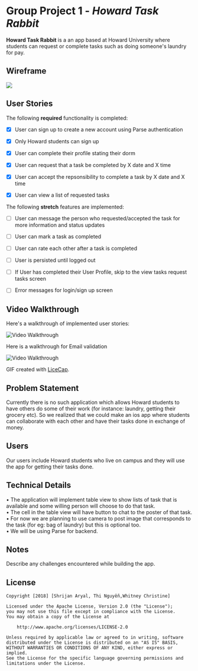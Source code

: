 # Group Project 1 - *Howard Task Rabbit*

**Howard Task Rabbit** is a an app based at Howard University where students can request or complete tasks such as doing someone's laundry for pay.

## Wireframe

<img src = "https://i.imgur.com/4DgDq0m.png">

## User Stories

The following **required** functionality is completed:

- [x] User can sign up to create a new account using Parse authentication
- [x] Only Howard students can sign up
- [X] User can complete their profile stating their dorm
- [x] User can request that a task be completed by X date and X time
- [x] User can accept the repsonsibility to complete a task by X date and X time
- [x] User can view a list of requested tasks


The following **stretch** features are implemented:

- [ ] User can message the person who requested/accepted the task for more information and status updates 
- [ ] User can mark a task as completed
- [ ] User can rate each other after a task is completed 
- [ ] User is persisted until logged out
- [ ] If User has completed their User Profile, skip to the view tasks request tasks screen
- [ ] Error messages for login/sign up screen


## Video Walkthrough

Here's a walkthrough of implemented user stories:

<img src='https://media.giphy.com/media/1dOHjhZr71velUIuKI/giphy.gif' title='Video Walkthrough' width='' alt='Video Walkthrough' />

Here is a walkthrough for Email validation

<img src='https://imgur.com/bpAmDU6.gif' title='Video Walkthrough' width='' alt='Video Walkthrough' />

GIF created with [LiceCap](http://www.cockos.com/licecap/).


## Problem Statement
Currently there is no such application which allows Howard students to have others do some of their work (for instance: laundry, getting their grocery etc). So we realized that we could make an ios app where students can collaborate with each other and have their tasks done in exchange of money. 

## Users
Our users include Howard students who live on campus and they will use the app for getting their tasks done.

## Technical Details
• The application will implement table view to show lists of task that is available and some willing person will choose to do that task.<br />
• The cell in the table view will have button to chat to the poster of that task. <br />
• For now we are planning to use camera to post image that corresponds to the task (for eg: bag of laundry) but this is optional too.<br />
• We will be using Parse for backend.


## Notes

Describe any challenges encountered while building the app.

## License

    Copyright [2018] [Shrijan Aryal, Thi Nguyễn,Whitney Christine]

    Licensed under the Apache License, Version 2.0 (the "License");
    you may not use this file except in compliance with the License.
    You may obtain a copy of the License at

        http://www.apache.org/licenses/LICENSE-2.0

    Unless required by applicable law or agreed to in writing, software
    distributed under the License is distributed on an "AS IS" BASIS,
    WITHOUT WARRANTIES OR CONDITIONS OF ANY KIND, either express or implied.
    See the License for the specific language governing permissions and
    limitations under the License.
    

